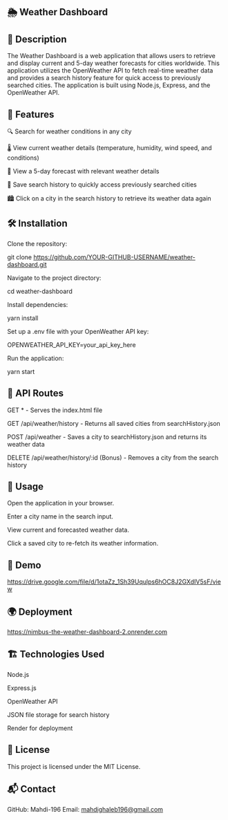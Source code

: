 ## 🌦️ Weather Dashboard

## 📌 Description

The Weather Dashboard is a web application that allows users to retrieve and display current and 5-day weather forecasts for cities worldwide. This application utilizes the OpenWeather API to fetch real-time weather data and provides a search history feature for quick access to previously searched cities. The application is built using Node.js, Express, and the OpenWeather API.

## 🚀 Features

🔍 Search for weather conditions in any city

🌡️ View current weather details (temperature, humidity, wind speed, and conditions)

📅 View a 5-day forecast with relevant weather details

📌 Save search history to quickly access previously searched cities

🏙️ Click on a city in the search history to retrieve its weather data again

## 🛠️ Installation

Clone the repository:

git clone https://github.com/YOUR-GITHUB-USERNAME/weather-dashboard.git

Navigate to the project directory:

cd weather-dashboard

Install dependencies:

yarn install

Set up a .env file with your OpenWeather API key:

OPENWEATHER_API_KEY=your_api_key_here

Run the application:

yarn start

## 🔗 API Routes

GET * - Serves the index.html file

GET /api/weather/history - Returns all saved cities from searchHistory.json

POST /api/weather - Saves a city to searchHistory.json and returns its weather data

DELETE /api/weather/history/:id (Bonus) - Removes a city from the search history

## 📖 Usage

Open the application in your browser.

Enter a city name in the search input.

View current and forecasted weather data.

Click a saved city to re-fetch its weather information.

## 🎥 Demo

https://drive.google.com/file/d/1otaZz_1Sh39Uqulps6hOC8J2GXdIV5sF/view

## 🌍 Deployment

https://nimbus-the-weather-dashboard-2.onrender.com

## 🏗️ Technologies Used

Node.js

Express.js

OpenWeather API

JSON file storage for search history

Render for deployment

## 📜 License

This project is licensed under the MIT License.

## 📬 Contact

GitHub: Mahdi-196
Email: mahdighaleb196@gmail.com